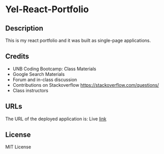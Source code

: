 # Yel-React-Portfolio

## Description
This is my react portfolio and it was built as single-page applications. 

## Credits

- UNB Coding Bootcamp: Class Materials 
- Google Search Materials
- Forum and in-class discussion 
- Contributions on Stackoverflow https://stackoverflow.com/questions/
- Class instructors

## URLs

The URL of the deployed application is: Live [link](https://yelzaw.github.io/yel-react-portfolio)

## License

MIT License